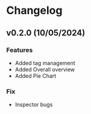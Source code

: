 # Changelog

## v0.2.0 (10/05/2024)

### Features

- Added tag management
- Added Overall overview
- Added Pie Chart

### Fix

- Inspector bugs


